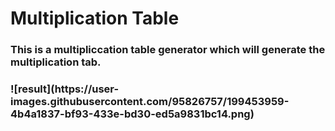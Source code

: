 <h1>Multiplication Table</h1>
<h3>This is a multipliccation table generator which will generate the multiplication tab.<h3>
![result](https://user-images.githubusercontent.com/95826757/199453959-4b4a1837-bf93-433e-bd30-ed5a9831bc14.png)

